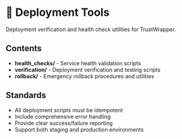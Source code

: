 # 🚀 Deployment Tools

Deployment verification and health check utilities for TrustWrapper.

## Contents

- **health_checks/** - Service health validation scripts
- **verification/** - Deployment verification and testing scripts  
- **rollback/** - Emergency rollback procedures and utilities

## Standards

- All deployment scripts must be idempotent
- Include comprehensive error handling
- Provide clear success/failure reporting
- Support both staging and production environments